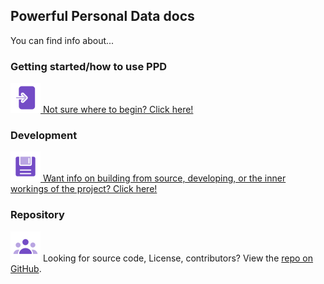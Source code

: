 <link rel="stylesheet" href="../assets/stylesheet.css">

## Powerful Personal Data docs


You can find info about...

<!-- Getting started -->
### Getting started/how to use PPD

[
    ![Icon of an entrance to link to getting started](../assets/icons/Entrance-Duotone.svg)
    Not sure where to begin? Click here!
](getting-started)


<!-- Development -->
### Development
[
    ![Icon of a floppy disk to link to development](../assets/icons/Diskette-Duotone.svg)
    Want info on building from source, developing, or the inner workings of the project? Click here!
](dev/)

<!-- Repository -->
### Repository
![Icon of multiple people to link to repository](../assets/icons/Group-Duotone.svg) 
Looking for source code, License, contributors? View the [repo on GitHub](https://github.com/osoc22/project-idlab).
